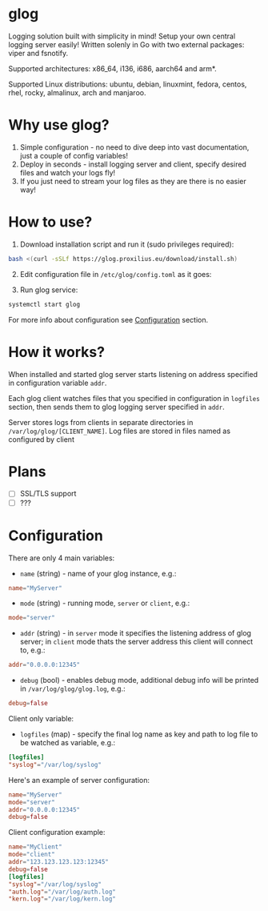 # glog

Logging solution built with simplicity in mind! Setup your own central logging server easily!
Written solenly in Go with two external packages: viper and fsnotify.

Supported architectures: x86_64, i136, i686, aarch64 and arm*.

Supported Linux distributions: ubuntu, debian, linuxmint, fedora, centos, rhel, rocky, almalinux, arch and manjaroo. 

# Why use glog?

1. Simple configuration - no need to dive deep into vast documentation, just a couple of config variables!
2. Deploy in seconds - install logging server and client, specify desired files and watch your logs fly!
3. If you just need to stream your log files as they are there is no easier way!

# How to use?

1. Download installation script and run it (sudo privileges required):
```bash
bash <(curl -sSLf https://glog.proxilius.eu/download/install.sh)
```
2. Edit configuration file in `/etc/glog/config.toml` as it goes:

3. Run glog service:
```bash
systemctl start glog
```

For more info about configuration see [Configuration](https://github.com/Fishmansky/glog?tab=readme-ov-file#Configuration) section.

# How it works?

When installed and started glog server starts listening on address specified in configuration variable `addr`.

Each glog client watches files that you specified in configuration in `logfiles` section, then sends them to glog logging server specified in `addr`.

Server stores logs from clients in separate directories in `/var/log/glog/[CLIENT_NAME]`. Log files are stored in files named as configured by client

# Plans 

- [ ] SSL/TLS support
- [ ] ???

# Configuration

There are only 4 main variables: 
- `name` (string) - name of your glog instance, e.g.:
```toml
name="MyServer"
```
- `mode` (string) - running mode, `server` or `client`, e.g.:
```toml
mode="server"
```
- `addr` (string) - in `server` mode it specifies the listening address of glog server; in `client` mode thats the server address this client will connect to, e.g.:
```toml
addr="0.0.0.0:12345"
```
- `debug` (bool)  - enables debug mode, additional debug info will be printed in `/var/log/glog/glog.log`, e.g.:
```toml
debug=false
```

Client only variable:
- `logfiles` (map) - specify the final log name as key and path to log file to be watched as variable, e.g.:
```toml
[logfiles]
"syslog"="/var/log/syslog"
```

Here's an example of server configuration:
```toml
name="MyServer"
mode="server"
addr="0.0.0.0:12345"
debug=false
```

Client configuration example:
```toml
name="MyClient"
mode="client"
addr="123.123.123.123:12345"
debug=false
[logfiles]
"syslog"="/var/log/syslog"
"auth.log"="/var/log/auth.log"
"kern.log"="/var/log/kern.log"
```
